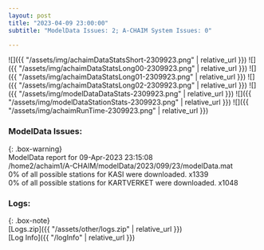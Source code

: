 ```yaml
---
layout: post
title: "2023-04-09 23:00:00"
subtitle: "ModelData Issues: 2; A-CHAIM System Issues: 0"

---
```


![]({{ "/assets/img/achaimDataStatsShort-2309923.png" | relative_url }})
![]({{ "/assets/img/achaimDataStatsLong00-2309923.png" | relative_url }})
![]({{ "/assets/img/achaimDataStatsLong01-2309923.png" | relative_url }})
![]({{ "/assets/img/achaimDataStatsLong02-2309923.png" | relative_url }})
![]({{ "/assets/img/modelDataDataStats-2309923.png" | relative_url }})
![]({{ "/assets/img/modelDataStationStats-2309923.png" | relative_url }})
![]({{ "/assets/img/achaimRunTime-2309923.png" | relative_url }})


### ModelData Issues:  
  
{: .box-warning}  
 ModelData report for 09-Apr-2023 23:15:08   
 /home2/achaim1/A-CHAIM/modelData/2023/099/23/modelData.mat   
 0% of all possible stations for KASI were downloaded. x1339   
 0% of all possible stations for KARTVERKET were downloaded. x1048   
  


### Logs:  
  
{: .box-note}  
[Logs.zip]({{ "/assets/other/logs.zip" | relative_url }})  
[Log Info]({{ "/logInfo" | relative_url }})  
